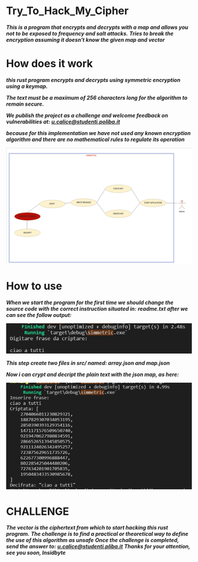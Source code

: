 # Try_To_Hack_My_Cipher
***This is a program that encrypts and decrypts with a map and allows you not to be exposed to frequency and salt attacks.***
***Tries to break the encryption assuming it doesn't know the given map and vector***

# How does it work
***this rust program encrypts and decrypts using symmetric encryption using a keymap.***

***The text must be a maximum of 256 characters long for the algorithm to remain secure.***

***We publish the project as a challenge and welcome feedback on vulnerabilities at: u.calice@studenti.poliba.it***

***because for this implementation we have not used any known encryption algorithm and there are no mathematical rules to regulate its operation***

![Screenshot](IMG/GITSIMMETRIC.png)

# How to use
***When we start the program for the first time we should change the source code with the correct instruction situated in:***
***readme.txt***
***after we can see the follow output:***

![Screenshot](IMG/GITSIMMETRICOUT1.png)

***This step create two files in src/ named: array.json and map.json***

***Now i can crypt and decript the plain text with the json map, as here:***

![Screenshot](IMG/GITSIMMETRICOUT2.png)

# CHALLENGE

***The vector is the ciphertext from which to start hacking this rust program.***
***The challenge is to find a practical or theoretical way to define the use of this algorithm as unsafe***
***Once the challenge is completed, send the answer to:***
***u.calice@studenti.pliba.it***
***Thanks for your attention, see you soon, Insidbyte***
